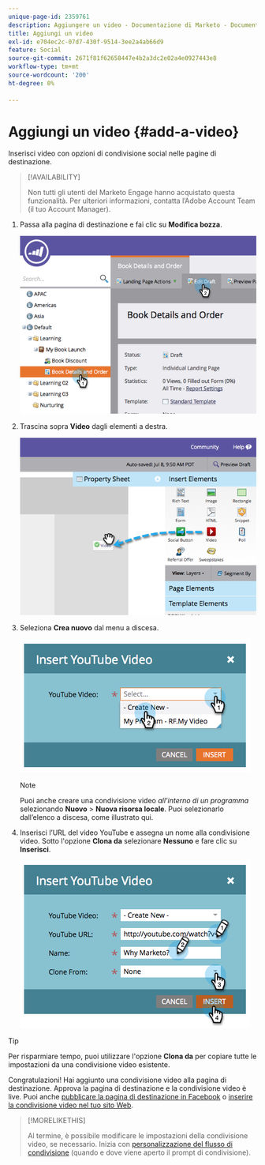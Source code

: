 ```yaml
---
unique-page-id: 2359761
description: Aggiungere un video - Documentazione di Marketo - Documentazione del prodotto
title: Aggiungi un video
exl-id: e704ec2c-07d7-430f-9514-3ee2a4ab66d9
feature: Social
source-git-commit: 2671f81f62658447e4b2a3dc2e02a4e0927443e8
workflow-type: tm+mt
source-wordcount: '200'
ht-degree: 0%

---
```


# Aggiungi un video {#add-a-video}

Inserisci video con opzioni di condivisione social nelle pagine di destinazione.

>[!AVAILABILITY]
>
>Non tutti gli utenti del Marketo Engage hanno acquistato questa funzionalità. Per ulteriori informazioni, contatta l’Adobe Account Team (il tuo Account Manager).

1. Passa alla pagina di destinazione e fai clic su **Modifica bozza**.

   ![](assets/image2014-9-23-16-3a49-3a49.png)

1. Trascina sopra **Video** dagli elementi a destra.

   ![](assets/image2014-9-23-16-3a51-3a0.png)

1. Seleziona **Crea nuovo** dal menu a discesa.

   ![](assets/image2014-9-23-16-3a51-3a11.png)

   >[!NOTE]
   >
   >Puoi anche creare una condivisione video _all&#39;interno di un programma_ selezionando **Nuovo** > **Nuova risorsa locale**. Puoi selezionarlo dall’elenco a discesa, come illustrato qui.

1. Inserisci l’URL del video YouTube e assegna un nome alla condivisione video. Sotto l&#39;opzione **Clona da** selezionare **Nessuno** e fare clic su **Inserisci**.

   ![](assets/image2014-9-23-16-3a51-3a32.png)

>[!TIP]
>
>Per risparmiare tempo, puoi utilizzare l&#39;opzione **Clona da** per copiare tutte le impostazioni da una condivisione video esistente.

Congratulazioni! Hai aggiunto una condivisione video alla pagina di destinazione. Approva la pagina di destinazione e la condivisione video è live. Puoi anche [pubblicare la pagina di destinazione in Facebook](/help/marketo/product-docs/demand-generation/facebook/publish-landing-pages-to-facebook.md) o [inserire la condivisione video nel tuo sito Web](/help/marketo/product-docs/demand-generation/social/configuring-social-actions/customize-video-share-flow.md).

>[!MORELIKETHIS]
>
>Al termine, è possibile modificare le impostazioni della condivisione video, se necessario. Inizia con [personalizzazione del flusso di condivisione](/help/marketo/product-docs/demand-generation/social/configuring-social-actions/customize-video-share-flow.md) (quando e dove viene aperto il prompt di condivisione).
